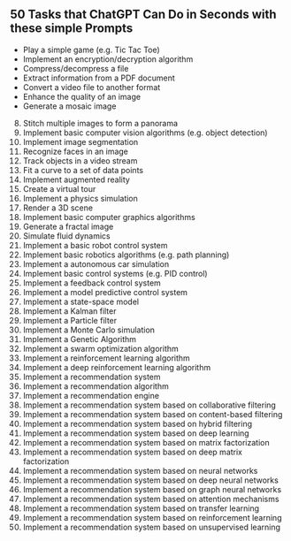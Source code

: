 ## 50 Tasks that ChatGPT Can Do in Seconds with these simple Prompts
- Play a simple game (e.g. Tic Tac Toe)
- Implement an encryption/decryption algorithm
- Compress/decompress a file
- Extract information from a PDF document
- Convert a video file to another format
- Enhance the quality of an image
- Generate a mosaic image
8. Stitch multiple images to form a panorama
9. Implement basic computer vision algorithms (e.g. object detection)
10. Implement image segmentation
11. Recognize faces in an image
12. Track objects in a video stream
13. Fit a curve to a set of data points
14. Implement augmented reality
15. Create a virtual tour
16. Implement a physics simulation
17. Render a 3D scene
18. Implement basic computer graphics algorithms
19. Generate a fractal image
20. Simulate fluid dynamics
21. Implement a basic robot control system
22. Implement basic robotics algorithms (e.g. path planning)
23. Implement a autonomous car simulation
24. Implement basic control systems (e.g. PID control)
25. Implement a feedback control system
26. Implement a model predictive control system
27. Implement a state-space model
28. Implement a Kalman filter
29. Implement a Particle filter
30. Implement a Monte Carlo simulation
31. Implement a Genetic Algorithm
32. Implement a swarm optimization algorithm
33. Implement a reinforcement learning algorithm
34. Implement a deep reinforcement learning algorithm
35. Implement a recommendation system
36. Implement a recommendation algorithm
37. Implement a recommendation engine
38. Implement a recommendation system based on collaborative filtering
39. Implement a recommendation system based on content-based filtering
40. Implement a recommendation system based on hybrid filtering
41. Implement a recommendation system based on deep learning
42. Implement a recommendation system based on matrix factorization
43. Implement a recommendation system based on deep matrix factorization
44. Implement a recommendation system based on neural networks
45. Implement a recommendation system based on deep neural networks
46. Implement a recommendation system based on graph neural networks
47. Implement a recommendation system based on attention mechanisms
48. Implement a recommendation system based on transfer learning
49. Implement a recommendation system based on reinforcement learning
50. Implement a recommendation system based on unsupervised learning
